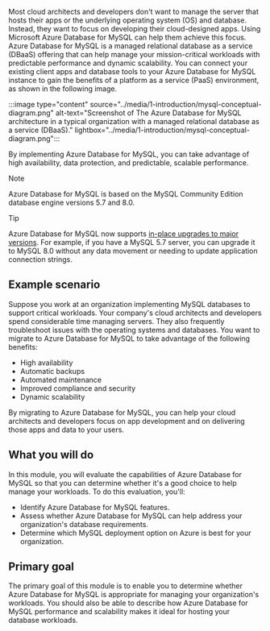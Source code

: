 Most cloud architects and developers don't want to manage the server that hosts their apps or the underlying operating system (OS) and database. Instead, they want to focus on developing their cloud-designed apps. Using Microsoft Azure Database for MySQL can help them achieve this focus.
Azure Database for MySQL is a managed relational database as a service (DBaaS) offering that can help manage your mission-critical workloads with predictable performance and dynamic scalability. You can connect your existing client apps and database tools to your Azure Database for MySQL instance to gain the benefits of a platform as a service (PaaS) environment, as shown in the following image.

:::image type="content" source="../media/1-introduction/mysql-conceptual-diagram.png" alt-text="Screenshot of The Azure Database for MySQL architecture in a typical organization with a managed relational database as a service (DBaaS)." lightbox="../media/1-introduction/mysql-conceptual-diagram.png":::

By implementing Azure Database for MySQL, you can take advantage of high availability, data protection, and predictable, scalable performance.

> [!NOTE]  
> Azure Database for MySQL is based on the MySQL Community Edition database engine versions 5.7 and 8.0.

> [!TIP]  
> Azure Database for MySQL now supports [in-place upgrades to major versions](/azure/mysql/flexible-server/how-to-upgrade). For example, if you have a MySQL 5.7 server, you can upgrade it to MySQL 8.0 without any data movement or needing to update application connection strings.

## Example scenario

Suppose you work at an organization implementing MySQL databases to support critical workloads. Your company's cloud architects and developers spend considerable time managing servers. They also frequently troubleshoot issues with the operating systems and databases. You want to migrate to Azure Database for MySQL to take advantage of the following benefits:

- High availability
- Automatic backups
- Automated maintenance
- Improved compliance and security
- Dynamic scalability

By migrating to Azure Database for MySQL, you can help your cloud architects and developers focus on app development and on delivering those apps and data to your users.

## What you will do

In this module, you will evaluate the capabilities of Azure Database for MySQL so that you can determine whether it's a good choice to help manage your workloads. To do this evaluation, you'll:

- Identify Azure Database for MySQL features.
- Assess whether Azure Database for MySQL can help address your organization's database requirements.
- Determine which MySQL deployment option on Azure is best for your organization.

## Primary goal

The primary goal of this module is to enable you to determine whether Azure Database for MySQL is appropriate for managing your organization's workloads. You should also be able to describe how Azure Database for MySQL performance and scalability makes it ideal for hosting your database workloads.
